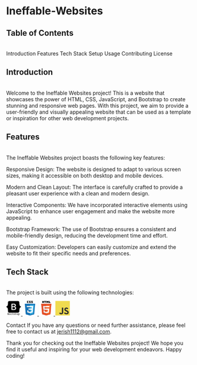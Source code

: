 # Ineffable-Websites

<h2 align="left">Table of Contents</h2><br/>
Introduction
Features
Tech Stack
Setup
Usage
Contributing
License

<h2 align="left">Introduction</h2><br/>
Welcome to the Ineffable Websites project! This is a website that showcases the power of HTML, CSS, JavaScript, and Bootstrap to create stunning and responsive web pages. With this project, we aim to provide a user-friendly and visually appealing website that can be used as a template or inspiration for other web development projects.

<h2 align="left">Features</h2><br/>
The Ineffable Websites project boasts the following key features:

Responsive Design: The website is designed to adapt to various screen sizes, making it accessible on both desktop and mobile devices.

Modern and Clean Layout: The interface is carefully crafted to provide a pleasant user experience with a clean and modern design.

Interactive Components: We have incorporated interactive elements using JavaScript to enhance user engagement and make the website more appealing.

Bootstrap Framework: The use of Bootstrap ensures a consistent and mobile-friendly design, reducing the development time and effort.

Easy Customization: Developers can easily customize and extend the website to fit their specific needs and preferences.

<h2 align="left">Tech Stack</h2><br/>
The project is built using the following technologies:

<p align="left"> <a href="https://getbootstrap.com" target="_blank" rel="noreferrer"> <img src="https://raw.githubusercontent.com/devicons/devicon/master/icons/bootstrap/bootstrap-plain-wordmark.svg" alt="bootstrap" width="40" height="40"/> </a> <a href="https://www.w3schools.com/css/" target="_blank" rel="noreferrer"> <img src="https://raw.githubusercontent.com/devicons/devicon/master/icons/css3/css3-original-wordmark.svg" alt="css3" width="40" height="40"/> </a> <a href="https://www.w3.org/html/" target="_blank" rel="noreferrer"> <img src="https://raw.githubusercontent.com/devicons/devicon/master/icons/html5/html5-original-wordmark.svg" alt="html5" width="40" height="40"/> </a> <a href="https://developer.mozilla.org/en-US/docs/Web/JavaScript" target="_blank" rel="noreferrer"> <img src="https://raw.githubusercontent.com/devicons/devicon/master/icons/javascript/javascript-original.svg" alt="javascript" width="40" height="40"/> </a> </p>

Contact
If you have any questions or need further assistance, please feel free to contact us at jerish1112@gmail.com.

Thank you for checking out the Ineffable Websites project! We hope you find it useful and inspiring for your web development endeavors. Happy coding!